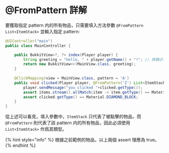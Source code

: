 # @FromPattern 詳解

要獲取指定 pattern 内的所有物品，只需要填入方法參數 `@FromPattern List<ItemStack>` 並輸入指定 pattern:

```java
@UIController("main")
public class MainController {

    public BukkitView<?, ?> index(Player player) {
        String greeting = "hello, " + player.getName() + "!"; // 將顯示玩家的名稱
        return new BukkitView<>(MainView.class, greeting);
    }
    
    @ClickMapping(view = MainView.class, pattern = 'A')
    public void clicked(Player player, @FromPattern('Z') List<ItemStack> items, ItemStack clicked){
        player.sendMessage("you clicked "+clicked.getType());
        assert items.stream().allMatch(item -> item.getType() == Material.BLACK_STAINED_GLASS_PANE);
        assert clicked.getType() == Material.DIAMOND_BLOCK;
    }
}
```

從上述可以看見，填入參數中，`ItemStack` 只代表了被點擊的物品，而 `@FromPattern` 則代表了該 pattern 内的所有物品，因此必須使用 `List<ItemStack>` 作爲其類型。

{% hint style="info" %}
根據之前範例的物品，以上兩個 assert 理應為 true。
{% endhint %}




